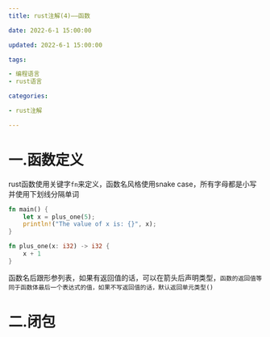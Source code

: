 ```yaml
---
title: rust注解(4)——函数

date: 2022-6-1 15:00:00

updated: 2022-6-1 15:00:00

tags:

- 编程语言
- rust语言

categories:

- rust注解

---
```


# 一.函数定义

rust函数使用关键字`fn`来定义，函数名风格使用snake case，所有字母都是小写并使用下划线分隔单词

```rust
fn main() {
    let x = plus_one(5);
    println!("The value of x is: {}", x);
}

fn plus_one(x: i32) -> i32 {
    x + 1
}
```

函数名后跟形参列表，如果有返回值的话，可以在箭头后声明类型，`函数的返回值等同于函数体最后一个表达式的值，如果不写返回值的话，默认返回单元类型()`

# 二.闭包
